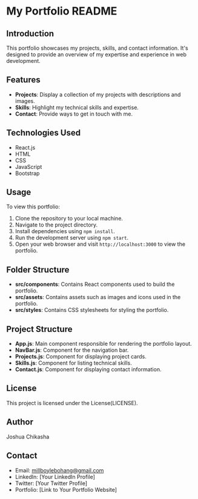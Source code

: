 # My Portfolio README

## Introduction
This portfolio showcases my projects, skills, and contact information. It's designed to provide an overview of my expertise and experience in web development.

## Features
- **Projects**: Display a collection of my projects with descriptions and images.
- **Skills**: Highlight my technical skills and expertise.
- **Contact**: Provide ways to get in touch with me.

## Technologies Used
- React.js
- HTML
- CSS
- JavaScript
- Bootstrap

## Usage
To view this portfolio:
1. Clone the repository to your local machine.
2. Navigate to the project directory.
3. Install dependencies using `npm install`.
4. Run the development server using `npm start`.
5. Open your web browser and visit `http://localhost:3000` to view the portfolio.

## Folder Structure
- **src/components**: Contains React components used to build the portfolio.
- **src/assets**: Contains assets such as images and icons used in the portfolio.
- **src/styles**: Contains CSS stylesheets for styling the portfolio.

## Project Structure
- **App.js**: Main component responsible for rendering the portfolio layout.
- **NavBar.js**: Component for the navigation bar.
- **Projects.js**: Component for displaying project cards.
- **Skills.js**: Component for listing technical skills.
- **Contact.js**: Component for displaying contact information.

## License
This project is licensed under the License(LICENSE).

## Author
Joshua Chikasha

## Contact
- Email: millboylebohang@gmail.com
- LinkedIn: [Your LinkedIn Profile]
- Twitter: [Your Twitter Profile]
- Portfolio: [Link to Your Portfolio Website]
